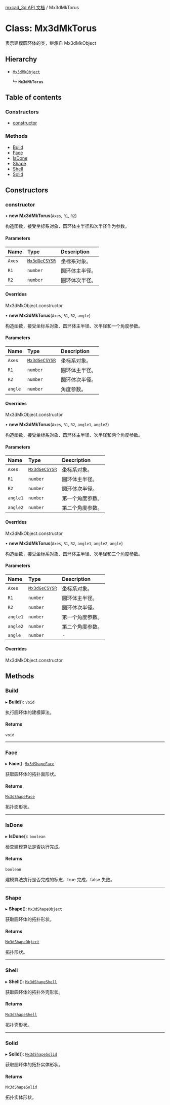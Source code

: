 [mxcad_3d API 文档](../README.md) / Mx3dMkTorus

# Class: Mx3dMkTorus

表示建模圆环体的类，继承自 Mx3dMkObject

## Hierarchy

- [`Mx3dMkObject`](Mx3dMkObject.md)

  ↳ **`Mx3dMkTorus`**

## Table of contents

### Constructors

- [constructor](Mx3dMkTorus.md#constructor)

### Methods

- [Build](Mx3dMkTorus.md#build)
- [Face](Mx3dMkTorus.md#face)
- [IsDone](Mx3dMkTorus.md#isdone)
- [Shape](Mx3dMkTorus.md#shape)
- [Shell](Mx3dMkTorus.md#shell)
- [Solid](Mx3dMkTorus.md#solid)

## Constructors

### constructor

• **new Mx3dMkTorus**(`Axes`, `R1`, `R2`)

构造函数，接受坐标系对象、圆环体主半径和次半径作为参数。

#### Parameters

| Name | Type | Description |
| :------ | :------ | :------ |
| `Axes` | [`Mx3dGeCSYSR`](Mx3dGeCSYSR.md) | 坐标系对象。 |
| `R1` | `number` | 圆环体主半径。 |
| `R2` | `number` | 圆环体次半径。 |

#### Overrides

Mx3dMkObject.constructor

• **new Mx3dMkTorus**(`Axes`, `R1`, `R2`, `angle`)

构造函数，接受坐标系对象、圆环体主半径、次半径和一个角度参数。

#### Parameters

| Name | Type | Description |
| :------ | :------ | :------ |
| `Axes` | [`Mx3dGeCSYSR`](Mx3dGeCSYSR.md) | 坐标系对象。 |
| `R1` | `number` | 圆环体主半径。 |
| `R2` | `number` | 圆环体次半径。 |
| `angle` | `number` | 角度参数。 |

#### Overrides

Mx3dMkObject.constructor

• **new Mx3dMkTorus**(`Axes`, `R1`, `R2`, `angle1`, `angle2`)

构造函数，接受坐标系对象、圆环体主半径、次半径和两个角度参数。

#### Parameters

| Name | Type | Description |
| :------ | :------ | :------ |
| `Axes` | [`Mx3dGeCSYSR`](Mx3dGeCSYSR.md) | 坐标系对象。 |
| `R1` | `number` | 圆环体主半径。 |
| `R2` | `number` | 圆环体次半径。 |
| `angle1` | `number` | 第一个角度参数。 |
| `angle2` | `number` | 第二个角度参数。 |

#### Overrides

Mx3dMkObject.constructor

• **new Mx3dMkTorus**(`Axes`, `R1`, `R2`, `angle1`, `angle2`, `angle`)

构造函数，接受坐标系对象、圆环体主半径、次半径和三个角度参数。

#### Parameters

| Name | Type | Description |
| :------ | :------ | :------ |
| `Axes` | [`Mx3dGeCSYSR`](Mx3dGeCSYSR.md) | 坐标系对象。 |
| `R1` | `number` | 圆环体主半径。 |
| `R2` | `number` | 圆环体次半径。 |
| `angle1` | `number` | 第一个角度参数。 |
| `angle2` | `number` | 第二个角度参数。 |
| `angle` | `number` | - |

#### Overrides

Mx3dMkObject.constructor

## Methods

### Build

▸ **Build**(): `void`

执行圆环体的建模算法。

#### Returns

`void`

___

### Face

▸ **Face**(): [`Mx3dShapeFace`](Mx3dShapeFace.md)

获取圆环体的拓扑面形状。

#### Returns

[`Mx3dShapeFace`](Mx3dShapeFace.md)

拓扑面形状。

___

### IsDone

▸ **IsDone**(): `boolean`

检查建模算法是否执行完成。

#### Returns

`boolean`

建模算法执行是否完成的标志，true 完成，false 失败。

___

### Shape

▸ **Shape**(): [`Mx3dShapeObject`](Mx3dShapeObject.md)

获取圆环体的拓扑形状。

#### Returns

[`Mx3dShapeObject`](Mx3dShapeObject.md)

拓扑形状。

___

### Shell

▸ **Shell**(): [`Mx3dShapeShell`](Mx3dShapeShell.md)

获取圆环体的拓扑外壳形状。

#### Returns

[`Mx3dShapeShell`](Mx3dShapeShell.md)

拓扑壳形状。

___

### Solid

▸ **Solid**(): [`Mx3dShapeSolid`](Mx3dShapeSolid.md)

获取圆环体的拓扑实体形状。

#### Returns

[`Mx3dShapeSolid`](Mx3dShapeSolid.md)

拓扑实体形状。
